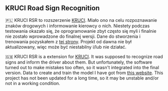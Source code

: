 ## KRUCI Road Sign Recognition

🇵🇱 KRUCI RSR to rozszerzenie [KRUCI](https://github.com/jakubbinieda/KRUCI). Miało ono na celu rozpoznawanie znaków drogowych i informowanie kierowcy o nich. Niestety podczas testowania okazało się, że oprogramowanie zbyt często się myli i finalnie nie zostało wprowadzone do finalnej wersji. Dane do stworzenia i trenowania pozyskałem z [tej strony](https://benchmark.ini.rub.de). Projekt od dawna nie był aktualizowany, więc może być niestabilny i/lub nie działać.

🇬🇧 KRUCI RSR is a extension for [KRUCI](https://github.com/jakubbinieda/KRUCI). It was supposed to recognize road signs and inform the driver about them. But unfortunately, the software turned out to make mistakes too often, so it wasn't integrated into the final version. Data to create and train the model I have got from [this website](https://benchmark.ini.rub.de). This project has not been updated for a long time, so it may be unstable and/or not in a working condition. 
